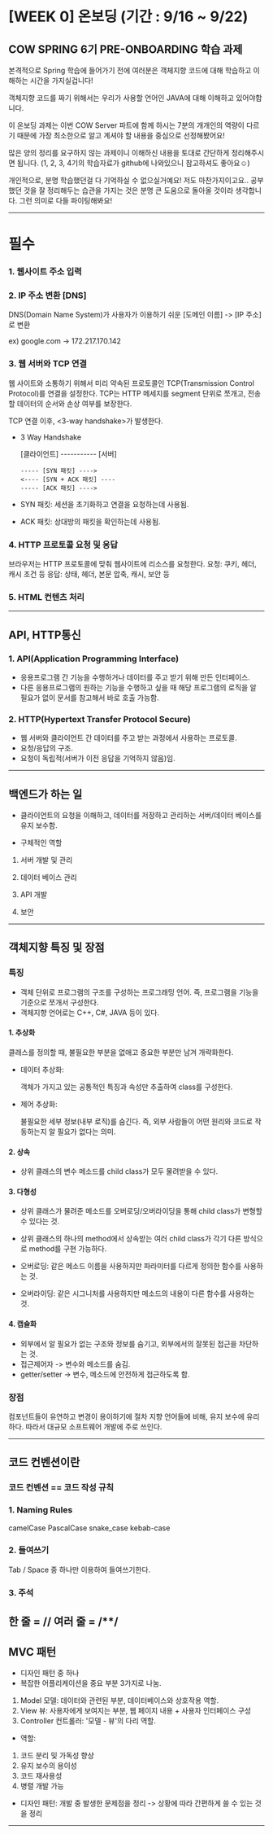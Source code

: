 # [WEEK 0] 온보딩 (기간 : 9/16 ~ 9/22)

## COW SPRING 6기 PRE-ONBOARDING 학습 과제

본격적으로 Spring 학습에 들어가기 전에 여러분은 객체지향 코드에 대해 학습하고 이해하는 시간을 가지실겁니다!

객체지향 코드를 짜기 위해서는 우리가 사용할 언어인 JAVA에 대해 이해하고 있어야합니다.

이 온보딩 과제는 이번 COW Server 파트에 함께 하시는 7분의 개개인의 역량이 다르기 때문에 가장 최소한으로 알고 계셔야 할 내용을 중심으로 선정해봤어요!

많은 양의 정리를 요구하지 않는 과제이니 이해하신 내용을 토대로 간단하게 정리해주시면 됩니다. (1, 2, 3, 4기의 학습자료가 github에 나와있으니 참고하셔도 좋아요☺️)

개인적으로, 분명 학습했던걸 다 기억하실 수 없으실거예요! 저도 마찬가지이고요.. 공부했던 것을 잘 정리해두는 습관을 가지는 것은 분명 큰 도움으로 돌아올 것이라 생각합니다. 그런 의미로 다들 파이팅해봐요!

---

# 필수

### 1. 웹사이트 주소 입력
### 2. IP 주소 변환 [DNS]
DNS(Domain Name System)가 사용자가 이용하기 쉬운 [도메인 이름] -> [IP 주소]로 변환

ex) google.com -> 172.217.170.142
### 3. 웹 서버와 TCP 연결
웹 사이트와 소통하기 위해서 미리 약속된 프로토콜인 TCP(Transmission Control Protocol)를 연결을 설정한다. 
TCP는 HTTP 메세지를 segment 단위로 쪼개고, 전송할 데이터의 순서와 손상 여부를 보장한다.
 
TCP 연결 이후, <3-way handshake>가 발생한다.

* 3 Way Handshake
 
  [클라이언트] ----------- [서버]
  
      ----- [SYN 패킷] ---->
      <---- [SYN + ACK 패킷] ----
      ----- [ACK 패킷] ---->
* SYN 패킷: 세션을 초기화하고 연결을 요청하는데 사용됨.
* ACK 패킷: 상대방의 패킷을 확인하는데 사용됨.
    
### 4. HTTP 프로토콜 요청 및 응답
브라우저는 HTTP 프로토콜에 맞춰 웹사이트에 리소스를 요청한다.
요청: 쿠키, 헤더, 캐시 조건 등
응답: 상태, 헤더, 본문 압축, 캐시, 보안 등
### 5. HTML 컨텐츠 처리

---

## API, HTTP통신

### 1. API(Application Programming Interface)
* 응용프로그램 간 기능을 수행하거나 데이터를 주고 받기 위해 만든 인터페이스.
* 다른 응용프로그램의 원하는 기능을 수행하고 싶을 때 해당 프로그램의 로직을 알 필요가 없이 문서를 참고해서 바로 호출 가능함.
### 2. HTTP(Hypertext Transfer Protocol Secure)
* 웹 서버와 클라이언트 간 데이터를 주고 받는 과정에서 사용하는 프로토콜.
* 요청/응답의 구조.
* 요청이 독립적(서버가 이전 응답을 기억하지 않음)임.

---

## 백엔드가 하는 일

* 클라이언트의 요청을 이해하고, 데이터를 저장하고 관리하는 서버/데이터 베이스를 유지 보수함.


* 구체적인 역할
1) 서버 개발 및 관리

2) 데이터 베이스 관리 

3) API 개발 

4) 보안
---

## 객체지향 특징 및 장점

### 특징
* 객체 단위로 프로그램의 구조를 구성하는 프로그래밍 언어.
즉, 프로그램을 기능을 기준으로 쪼개서 구성한다.
* 객체지향 언어로는 C++, C#, JAVA 등이 있다.

#### 1. 추상화
클래스를 정의할 때, 불필요한 부분을 없애고 중요한 부분만 남겨 개략화한다.
* 데이터 추상화:

  객체가 가지고 있는 공통적인 특징과 속성만 추출하여 class를 구성한다.
* 제어 추상화:

  불필요한 세부 정보(내부 로직)를 숨긴다.
  즉, 외부 사람들이 어떤 원리와 코드로 작동하는지 알 필요가 없다는 의미.

#### 2. 상속
* 상위 클래스의 변수 메소드를 child class가 모두 물려받을 수 있다.
#### 3. 다형성
* 상위 클래스가 물려준 메소드를 오버로딩/오버라이딩을 통해 child class가 변형할 수 있다는 것.
* 상위 클래스의 하나의 method에서 상속받는 여러 child class가 각기 다른 방식으로 method를 구현 가능하다.


* 오버로딩: 
같은 메소드 이름을 사용하지만 파라미터를 다르게 정의한 함수를 사용하는 것.
* 오버라이딩: 같은 시그니처를 사용하지만 메소드의 내용이 다른 함수를 사용하는 것.

#### 4. 캡슐화
* 외부에서 알 필요가 없는 구조와 정보를 숨기고, 외부에서의 잘못된 접근을 차단하는 것.
* 접근제어자 -> 변수와 메소드를 숨김.
* getter/setter -> 변수, 메소드에 안전하게 접근하도록 함.
  
### 장점
컴포넌트들이 유연하고 변경이 용이하기에 절차 지향 언어들에 비해, 유지 보수에 유리하다. 따라서 대규모 소프트웨어 개발에 주로 쓰인다.

---

## 코드 컨벤션이란
### 코드 컨벤션 == 코드 작성 규칙
### 1. Naming Rules
camelCase
PascalCase
snake_case
kebab-case

### 2. 들여쓰기
Tab / Space 중 하나만 이용하여 들여쓰기한다.
### 3. 주석
한 줄 = //
여러 줄 = /**/
---

## MVC 패턴
* 디자인 패턴 중 하나
* 복잡한 어플리케이션을 중요 부분 3가지로 나눔.
1) Model 모델: 데이터와 관련된 부분, 데이터베이스와 상호작용 역할.
2) View 뷰: 사용자에게 보여지는 부분, 웹 페이지 내용 + 사용자 인터페이스 구성
3) Controller 컨트롤러: '모델 - 뷰'의 다리 역할.
* 역할:
1) 코드 분리 및 가독성 향상
2) 유지 보수의 용이성
3) 코드 재사용성
4) 병렬 개발 가능

* 디자인 패턴: 개발 중 발생한 문제점을 정리 -> 상황에 따라 간편하게 쓸 수 있는 것을 정리

---